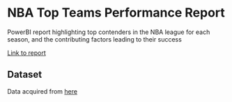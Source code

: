 # NBA Top Teams Performance Report
PowerBI report highlighting top contenders in the NBA league for each season, and the contributing factors leading to their success

[Link to report](https://app.powerbi.com/view?r=eyJrIjoiYzdjYjVlYmMtYTUxZC00MDVhLWJjOGMtNzQxZTJlZTBmZjI2IiwidCI6IjhhZWI3ZGU3LTdhNDEtNDI0Yy05NGIwLTJlMGNkMGNmM2Q3MiJ9)

## Dataset

Data acquired from [here](https://www.kaggle.com/nathanlauga/nba-games?select=games.csv&fbclid=IwAR1MrVfkb3uzELqRYmHwzEqPJzOqWx93wtzouIgEJaRok_rXWwFBfV645jM)
